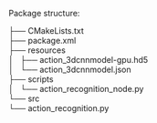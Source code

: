 Package structure:

├── CMakeLists.txt <br/>
├── package.xml <br/>
├── resources <br/>
│   ├── action_3dcnnmodel-gpu.hd5  <br/>
│   └── action_3dcnnmodel.json <br/>
├── scripts <br/>
│   └── action_recognition_node.py <br/>
└── src <br/>
    └── action_recognition.py <br/>
